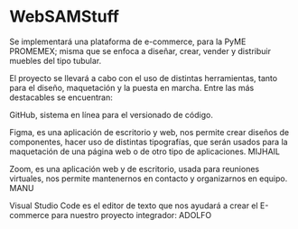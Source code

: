 # WebSAMStuff
Se implementará una plataforma de e-commerce, para la PyME PROMEMEX; misma que se enfoca a diseñar, crear, vender y distribuir muebles del tipo tubular.

El proyecto se llevará a cabo con el uso de distintas herramientas, tanto para el diseño, maquetación y la puesta en marcha. Entre las más destacables se encuentran: 

GitHub, sistema en línea para el versionado de código.


Figma, es una aplicación de escritorio y web, nos permite crear diseños de componentes, hacer uso de distintas tipografías, que serán usados para la maquetación de una página web o de otro tipo de aplicaciones. MIJHAIL

Zoom, es una aplicación web y de escritorio, usada para reuniones virtuales, nos permite mantenernos en contacto y organizarnos en equipo. MANU

Visual Studio Code es el editor de texto que nos ayudará a crear el E-commerce para nuestro proyecto integrador: ADOLFO